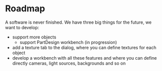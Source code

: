 # Roadmap

A software is never finished. We have three big things for the future, we want to develop:

* support more objects
  * support PartDesign workbench (in progression)
* add a texture tab to the dialog, where you can define textures for each object
* develop a workbench with all these features and where you can define directly cameras, light sources, backgrounds and so on
